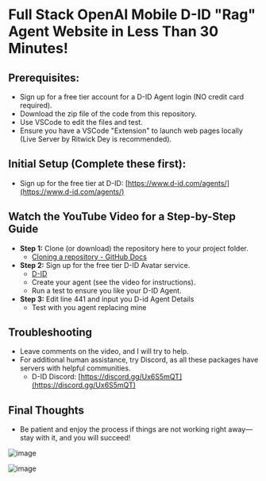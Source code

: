 # Full Stack OpenAI Mobile D-ID "Rag" Agent Website in Less Than 30 Minutes!

## Prerequisites:
- Sign up for a free tier account for a D-ID Agent login (NO credit card required).
- Download the zip file of the code from this repository.
- Use VSCode to edit the files and test.
- Ensure you have a VSCode "Extension" to launch web pages locally (Live Server by Ritwick Dey is recommended).

## Initial Setup (Complete these first):
- Sign up for the free tier at D-ID: [https://www.d-id.com/agents/](https://www.d-id.com/agents/)

## Watch the YouTube Video for a Step-by-Step Guide
- **Step 1:** Clone (or download) the repository here to your project folder.
    - [Cloning a repository - GitHub Docs](https://docs.github.com/en/repositories/creating-and-managing-repositories/cloning-a-repository)
- **Step 2:** Sign up for the free tier D-ID Avatar service.
    - [D-ID](https://www.d-id.com)
    - Create your agent (see the video for instructions).
    - Run a test to ensure you like your D-ID Agent.
- **Step 3:** Edit line 441 and input you D-id Agent Details 
    - Test with you agent replacing mine
      
## Troubleshooting 
- Leave comments on the video, and I will try to help.
- For additional human assistance, try Discord, as all these packages have servers with helpful communities.
    - D-ID Discord: [https://discord.gg/Ux6S5mQT](https://discord.gg/Ux6S5mQT)

## Final Thoughts
- Be patient and enjoy the process if things are not working right away—stay with it, and you will succeed!

  
![image](https://github.com/jjmlovesgit/didembed/assets/47751509/6ac7a1cc-01a3-4365-a22a-099a6f6f97d9)

![image](https://github.com/jjmlovesgit/didembed/assets/47751509/9562030a-eea4-41be-8907-c19de348d16c)



